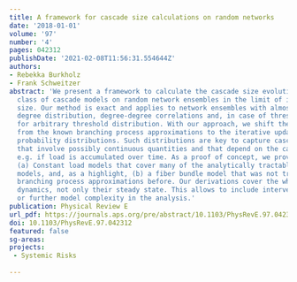 ```yaml
---
title: A framework for cascade size calculations on random networks
date: '2018-01-01'
volume: '97'
number: '4'
pages: 042312
publishDate: '2021-02-08T11:56:31.554644Z'
authors:
- Rebekka Burkholz
- Frank Schweitzer
abstract: 'We present a framework to calculate the cascade size evolution for a large
  class of cascade models on random network ensembles in the limit of infinite network
  size. Our method is exact and applies to network ensembles with almost arbitrary
  degree distribution, degree-degree correlations and, in case of threshold models,
  for arbitrary threshold distribution. With our approach, we shift the perspective
  from the known branching process approximations to the iterative update of suitable
  probability distributions. Such distributions are key to capture cascade dynamics
  that involve possibly continuous quantities and that depend on the cascade history,
  e.g. if load is accumulated over time. As a proof of concept, we provide two examples:
  (a) Constant load models that cover many of the analytically tractable casacade
  models, and, as a highlight, (b) a fiber bundle model that was not tractable by
  branching process approximations before. Our derivations cover the whole cascade
  dynamics, not only their steady state. This allows to include interventions in time
  or further model complexity in the analysis.'
publication: Physical Review E
url_pdf: https://journals.aps.org/pre/abstract/10.1103/PhysRevE.97.042312
doi: 10.1103/PhysRevE.97.042312
featured: false
sg-areas:
projects: 
 - Systemic Risks
 
---
```

